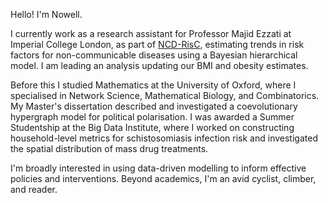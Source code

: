 Hello! I'm Nowell. 

I currently work as a research assistant for Professor Majid Ezzati at Imperial College London, as part of <a href="https://ncdrisc.org">NCD-RisC</a>, estimating trends in risk factors for non-communicable diseases using a Bayesian hierarchical model. I am leading an analysis updating our BMI and obesity estimates.

Before this I studied Mathematics at the University of Oxford, where I specialised in Network Science, Mathematical Biology, and Combinatorics. My Master's dissertation described and investigated a coevolutionary hypergraph model for political polarisation. I was awarded a Summer Studentship at the Big Data Institute, where I worked on constructing household-level metrics for schistosomiasis infection risk and investigated the spatial distribution of mass drug treatments. 

I'm broadly interested in using data-driven modelling to inform effective policies and interventions. Beyond academics, I'm an avid cyclist, climber, and reader.
